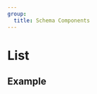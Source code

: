 ```yaml
---
group:
  title: Schema Components
---
```


# List

## Example

<code src="./demos/demo1.tsx"></code>
